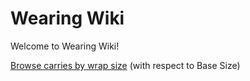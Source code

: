 # Wearing Wiki

Welcome to Wearing Wiki!

[Browse carries by wrap size](CarriesByWrapSize) (with respect to Base Size)
